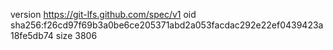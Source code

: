 version https://git-lfs.github.com/spec/v1
oid sha256:f26cd97f69b3a0be6ce205371abd2a053facdac292e22ef0439423a18fe5db74
size 3806
